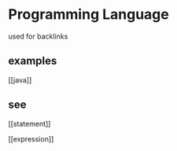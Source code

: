 # Programming Language

used for backlinks

## examples

[[java]]

## see

[[statement]]

[[expression]]
